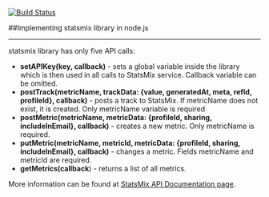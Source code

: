[![Build Status](https://secure.travis-ci.org/sedlan/statsmix.png?branch=master)](http://travis-ci.org/sedlan/statsmix)

##Implementing statsmix library in node.js

---

statsmix library has only five API calls:

- **setAPIKey(key, callback)** - sets a global variable inside the library which is then used in all calls to StatsMix service. Callback variable can be omitted.
- **postTrack(metricName, trackData: {value, generatedAt, meta, refId, profileId}, callback)** - posts a track to StatsMix. If metricName does not exist, it is created. Only metricName variable is required
- **postMetric(metricName, metricData: {profileId, sharing, includeInEmail}, callback)** - creates a new metric. Only metricName is required.
- **putMetric(metricName, metricId, metricData: {profileId, sharing, includeInEmail}, callback)** - changes a metric. Fields metricName and metricId are required.
- **getMetrics(callback**) - returns a list of all metrics.

More information can be found at [StatsMix API Documentation page](https://www.statsmix.com/developers/documentation).
